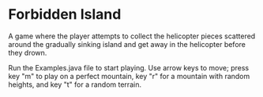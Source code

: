 # Forbidden Island

A game where the player attempts to collect the helicopter pieces scattered around the gradually sinking island and get away in the helicopter before they drown. 

Run the Examples.java file to start playing. Use arrow keys to move; press key "m" to play on a perfect mountain, key "r" for a mountain with random heights, and key "t" for a random terrain.
